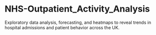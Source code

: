 # NHS-Outpatient_Activity_Analysis
Exploratory data analysis, forecasting, and heatmaps to reveal trends in hospital admissions and patient behavior across the UK.
